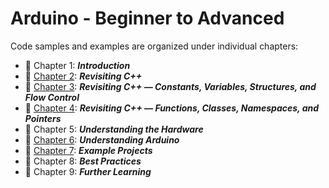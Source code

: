 # Arduino - Beginner to Advanced

Code samples and examples are organized under individual chapters:

* :beginner: Chapter 1: ***Introduction***
* :beginner: [Chapter 2](./Chapter-02): ***Revisiting C++***
* :beginner: [Chapter 3](./Chapter-03): ***Revisiting C++ — Constants, Variables, Structures, and Flow Control***
* :beginner: [Chapter 4](./Chapter-04): ***Revisiting C++ — Functions, Classes, Namespaces, and Pointers***
* :beginner: Chapter 5: ***Understanding the Hardware***
* :beginner: [Chapter 6](./Chapter-06): ***Understanding Arduino***
* :beginner: [Chapter 7](./Chapter-07): ***Example Projects***
* :beginner: Chapter 8: ***Best Practices***
* :beginner: Chapter 9: ***Further Learning***

